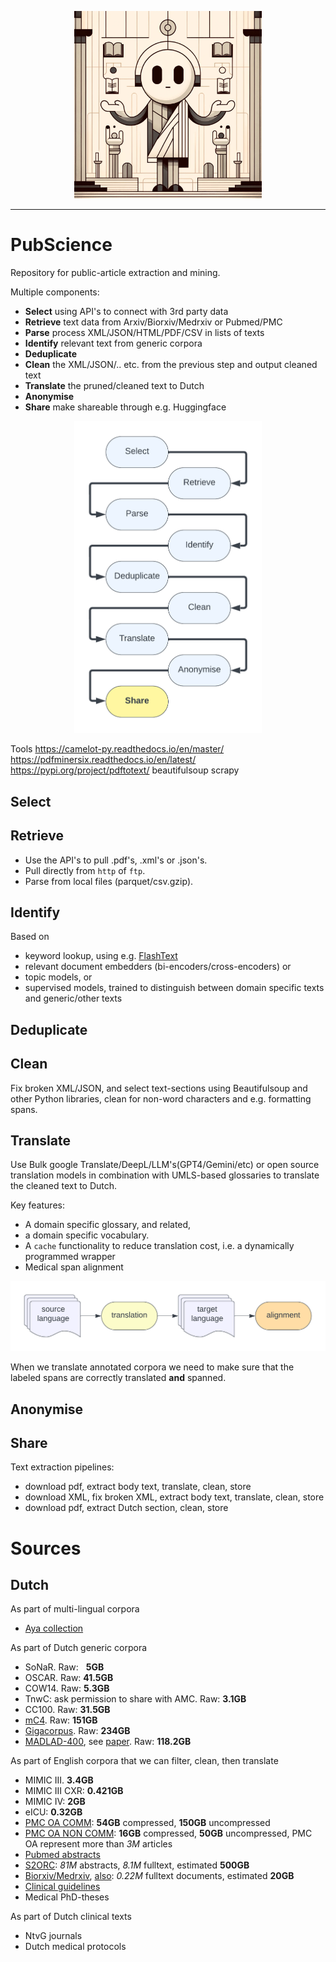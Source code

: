  <p align="center">
<img src="https://github.com/bramiozo/PubScience/blob/main/logo.webp" alt="image" width="300" height="auto" >
 </p>
<hr width=100%>
 
# PubScience
Repository for public-article extraction and mining.

Multiple components:
* **Select** using API's to connect with 3rd party data
* **Retrieve** text data from Arxiv/Biorxiv/Medrxiv or Pubmed/PMC
* **Parse** process XML/JSON/HTML/PDF/CSV in lists of texts 
* **Identify** relevant text from generic corpora
* **Deduplicate**
* **Clean** the XML/JSON/.. etc. from the previous step and output cleaned text
* **Translate** the pruned/cleaned text to Dutch
* **Anonymise** 
* **Share** make shareable through e.g. Huggingface

 <p align="center">
<img src="https://github.com/bramiozo/PubScience/blob/main/PubScience.png" alt="image" width="300" height="auto" >
 </p>



Tools
https://camelot-py.readthedocs.io/en/master/
https://pdfminersix.readthedocs.io/en/latest/
https://pypi.org/project/pdftotext/
beautifulsoup
scrapy

## Select

## Retrieve 

* Use the API's to pull .pdf's, .xml's or .json's.
* Pull directly from ```http``` of ```ftp```.
* Parse from local files (parquet/csv.gzip).

## Identify 

Based on 
* keyword lookup, using e.g. [FlashText](https://arxiv.org/abs/1711.00046)
* relevant document embedders (bi-encoders/cross-encoders) or
* topic models, or
* supervised models, trained to distinguish between domain specific texts and generic/other texts

## Deduplicate

## Clean

Fix broken XML/JSON, and select text-sections using Beautifulsoup and other Python libraries, clean for non-word characters and e.g. formatting spans.


## Translate 

Use Bulk google Translate/DeepL/LLM's(GPT4/Gemini/etc) or open source translation models in combination with UMLS-based glossaries to translate the
cleaned text to Dutch. 

Key features:
* A domain specific glossary, and related,
* a domain specific vocabulary.
* A ```cache``` functionality to reduce translation cost, i.e. a dynamically programmed wrapper
* Medical span alignment

 <p align="center">
<img src="https://github.com/bramiozo/PubScience/blob/main/Aligned_translation.png" alt="image" width="900" height="auto" >
 </p>

When we translate annotated corpora we need to make sure that the labeled spans are correctly translated **and** spanned.


## Anonymise



## Share


Text extraction pipelines:
* download pdf, extract body text, translate, clean, store
* download XML, fix broken XML, extract body text, translate, clean, store
* download pdf, extract Dutch section, clean, store

# Sources

## Dutch

As part of multi-lingual corpora
* [Aya collection](https://huggingface.co/datasets/CohereForAI/aya_collection)


As part of Dutch generic corpora
* SoNaR. Raw: $~$ **5GB**
* OSCAR. Raw: **41.5GB**
* COW14. Raw: **5.3GB**
* TnwC: ask permission to share with AMC. Raw: **3.1GB**
* CC100. Raw: **31.5GB**
* [mC4](https://huggingface.co/datasets/yhavinga/mc4_nl_cleaned). Raw: **151GB**
* [Gigacorpus](http://gigacorpus.nl/). Raw: **234GB**
* [MADLAD-400](https://huggingface.co/datasets/allenai/MADLAD-400), see [paper](https://arxiv.org/abs/2309.04662). Raw: **118.2GB**

As part of English corpora that we can filter, clean, then translate
* MIMIC III. **3.4GB**
* MIMIC III CXR: **0.421GB**
* MIMIC IV: **2GB**
* eICU: **0.32GB**
* [PMC OA COMM](https://ftp.ncbi.nlm.nih.gov/pub/pmc/oa_bulk/oa_comm/txt/):  **54GB** compressed,  **150GB** uncompressed
* [PMC OA NON COMM](https://ftp.ncbi.nlm.nih.gov/pub/pmc/oa_bulk/oa_noncomm/txt/): **16GB** compressed,  **50GB** uncompressed, PMC OA represent more than _3M_ articles
* [Pubmed abstracts](https://github.com/thoppe/The-Pile-PubMed?tab=readme-ov-file)
* [S2ORC](https://github.com/allenai/s2orc): _81M_ abstracts, _8.1M_ fulltext, estimated **500GB**
* [Biorxiv/Medrxiv](https://connect.biorxiv.org/news/2020/04/18/tdm), [also](https://github.com/BlueBrain/Search/issues/459): _0.22M_ fulltext documents, estimated **20GB** 
* [Clinical guidelines](https://huggingface.co/datasets/epfl-llm/guidelines)
* Medical PhD-theses

As part of Dutch clinical texts
* NtvG journals
* Dutch medical protocols

